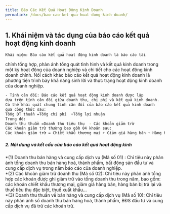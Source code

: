 ```yaml
---
title: Báo Các Kết Quả Hoạt Động Kinh Doanh
permalink: /docs/bao-cao-ket-qua-hoat-dong-kinh-doanh/
---
```



## 1. Khái niệm và tác dụng của báo cáo kết quả hoạt động kinh doanh </h5>

    Khái niệm: Báo cáo kết quả hoạt động kinh doanh là báo cáo tài 
chính tổng hợp, phản ánh tổng quát tình hình và kết quả kinh doanh 
trong  một  kỳ  hoạt  động  của  doanh  nghiệp  và  chi  tiết  cho  các  hoạt 
động kinh doanh chính. Nói cách khác báo cáo kết quả hoạt động kinh 
doanh là phương tiện trình bày khả năng sinh lời và thực trạng hoạt 
động kinh doanh của doanh nghiệp.

```sh
- Tính cân đối: Báo cáo kết quả hoạt động kinh doanh được lập 
dựa trên tính cân đối giữa doanh thu, chi phí và kết quả kinh doanh. 
Có thể khái quát chung tính cân đối của báo cáo kết quả kinh doanh 
qua công thức sau: 
Tổng DT thuần =Tổng chi phí  +Tổng lợi nhuận  
Trong đó: 
Doanh thu thuần =Doanh thu tiêu thụ  - Các khoản giảm trừ  
Các khoản giảm trừ thường bao gồm 04 khoản sau:  
Các khoản giảm trừ = Chiết khấu thương mại + Giảm giá hàng bán + Hàng bán bị trả lại + Thuế TTĐB, thuế XK 

```

<div class="note info">
  <h5>2. Nội dung và kết cấu của báo cáo kết quả hoạt động kinh </h5>
  <p>
*(1) Doanh thu bán hàng và cung cấp dịch vụ (Mã số 01) : Chỉ tiêu 
này phản ánh tổng doanh thu bán hàng hoá, thành phẩm, bất động sản 
đầu tư và cung cấp dịch vụ trong năm báo cáo của doanh nghiệp. <br>
*(2) Các khoản giảm trừ doanh thu (Mã số 02): Chỉ tiêu này phản 
ánh tổng hợp các khoản được ghi giảm trừ vào tổng doanh thu trong 
năm, bao gồm: các khoản chiết khấu thương mại, giảm giá hàng bán, 
hàng bán bị trả lại và thuế tiêu thụ đặc biệt, thuế xuất khẩu... <br>
*(3) Doanh thu thuần về bán hàng và cung cấp dịch vụ (Mã số 10): 
Chỉ tiêu này phản ánh số doanh thu bán hàng hoá, thành phẩm, BĐS 
đầu tư và cung cấp dịch vụ đã trừ các khoản trừ.  
  </p>
</div>
